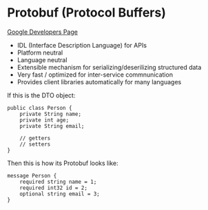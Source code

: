 # Protobuf (Protocol Buffers)

[Google Developers Page](https://developers.google.com/protocol-buffers "Protocol Buffers")

* IDL (Interface Description Language) for APIs
* Platform neutral
* Language neutral
* Extensible mechanism for serializing/deserilizing structured data
* Very fast / optimized for inter-service commnunication
* Provides client libraries automatically for many languages

If this is the DTO object:

```
public class Person {
    private String name;
    private int age;
    private String email;
  
    // getters
    // setters
}
```

Then this is how its Protobuf looks like:

```
message Person {
    required string name = 1;
    required int32 id = 2;
    optional string email = 3;
}
```

